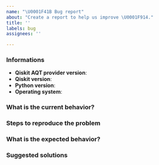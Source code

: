 ```yaml
---
name: "\U0001F41B Bug report"
about: "Create a report to help us improve \U0001F914."
title: ''
labels: bug
assignees: ''

---
```


<!-- ⚠️ If you do not respect this template, your issue will be closed -->
<!-- ⚠️ Make sure to browse the opened and closed issues -->

### Informations

- **Qiskit AQT provider version**:
- **Qiskit version**:
- **Python version**:
- **Operating system**:

### What is the current behavior?



### Steps to reproduce the problem



### What is the expected behavior?



### Suggested solutions
